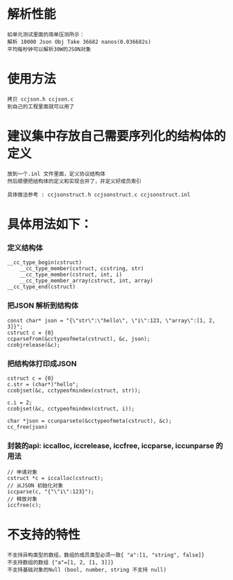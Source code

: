 # 解析性能
    如单元测试里面的简单压测所示：
    解析 10000 Json Obj Take 36682 nanos(0.036682s)
    平均每秒钟可以解析30W的JSON对象

# 使用方法
    拷贝 ccjson.h ccjson.c 
    到自己的工程里面就可以用了

# 建议集中存放自己需要序列化的结构体的定义
    放到一个.inl 文件里面，定义协议结构体
    然后顺便把结构体的定义和实现合并了，并定义好成员索引

    具体做法参考 : ccjsonstruct.h ccjsonstruct.c ccjsonstruct.inl

# 具体用法如下：

### 定义结构体
    __cc_type_begin(cstruct)
        __cc_type_member(cstruct, ccstring, str) 
        __cc_type_member(cstruct, int, i) 
        __cc_type_member_array(cstruct, int, array) 
    __cc_type_end(cstruct)

### 把JSON 解析到结构体
    const char* json = "{\"str\":\"hello\", \"i\":123, \"array\":[1, 2, 3]}";
    cstruct c = {0}
    ccparsefrom(&cctypeofmeta(cstruct), &c, json);
    ccobjrelease(&c);

### 把结构体打印成JSON
    cstruct c = {0}
    c.str = (char*)"hello";    
    ccobjset(&c, cctypeofmindex(cstruct, str));

    c.i = 2;
    ccobjset(&c, cctypeofmindex(cstruct, i));

    char *json = ccunparseto(&cctypeofmeta(cstruct), &c);
    cc_free(json)

### 封装的api: iccalloc, iccrelease, iccfree, iccparse, iccunparse 的用法
    // 申请对象
    cstruct *c = iccalloc(cstruct);
    // 从JSON 初始化对象
    iccparse(c, "{"\"i\":123}");
    // 释放对象
    iccfree(c);

# 不支持的特性
    不支持异构类型的数组，数组的成员类型必须一致{ "a":[1, "string", false]}
    不支持数组的数组 {"a"=[1, 2, [1, 3]]}
    不支持基础对象的Null (bool, number, string 不支持 null)
